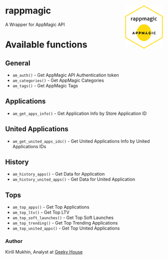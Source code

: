 # rappmagic <img src='https://raw.githubusercontent.com/muzerow/rappmagic/master/inst/rappmagic.png' align="right" height="139" /></a>
A Wrapper for AppMagic API

# Available functions

## General

* `am_auth()` - Get AppMagic API Authentication token
* `am_categories()` - Get AppMagic Categories
* `am_tags()` - Get AppMagic Tags

## Applications

* `am_get_apps_info()` - Get Application Info by Store Application ID

## United Applications

* `am_get_united_apps_ids()` - Get United Applications Info by United Applications IDs

## History

* `am_history_apps()` - Get Data for Application
* `am_history_united_apps()` - Get Data for United Application

## Tops

* `am_top_apps()` - Get Top Applications
* `am_top_ltv()` - Get Top LTV
* `am_top_soft_launches()` - Get Top Soft Launches
* `am_top_trending()` - Get Top Trending Applications
* `am_top_united_apps()` - Get Top United Applications

### Author

Kirill Mukhin, Analyst at [Geeky House](https://geeky.house/)
